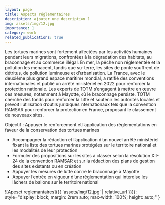 ```yaml
---
layout: page
title: Aspects réglementaires
description: ajouter une description ? 
img: assets/img/12.jpg
importance: 1
category: work
related_publications: true
---
```


Les tortues marines sont fortement affectées par les activités humaines pendant leurs migrations, confrontées à la dégradation des habitats, au braconnage et au commerce illégal. En mer, la pêche non réglementée et la pollution les menacent, tandis que sur terre, les sites de ponte souffrent de détritus, de pollution lumineuse et d’urbanisation. La France, avec le deuxième plus grand espace maritime mondial, a ratifié des conventions internationales et publié un arrêté ministériel en 2022 pour renforcer la protection nationale. Les experts de TOTM s’engagent à mettre en œuvre ces mesures, notamment à Mayotte, où le braconnage persiste. TOTM cherche des fonds pour renforcer la lutte et soutenir les autorités locales et prévoit l’utilisation d’outils juridiques internationaux tels que la convention RAMSAR pour renforcer la protection en France, proposant le classement de nouveaux sites. 

Objectif : Appuyer le renforcement et l’application des règlementations en faveur de la conservation des tortues marines

<ul> 
    <li>Accompagner la rédaction et l’application d’un nouvel arrêté ministériel fixant la liste des tortues marines protégées sur le territoire national et les modalités de leur protection</li>
    <li>Formuler des propositions sur les sites à classer selon la résolution XII-24 de la convention RAMSAR et sur la rédaction des plans de gestion des sites existants ou en création</li>
    <li>Appuyer les mesures de lutte contre le braconnage à Mayotte</li>
    <li>Appuyer l’entrée en vigueur d’une règlementation qui interdise les lâchers de ballons sur le territoire national</li>
</ul>

![Apesct reglemantaires]({{ 'assets/img/12.jpg' | relative_url }}){: style="display: block; margin: 2rem auto; max-width: 100%; height: auto;" }
